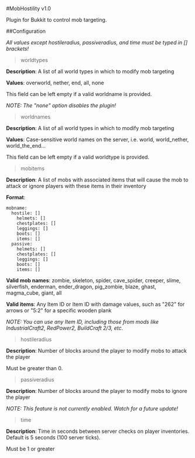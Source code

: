 #MobHostility v1.0

Plugin for Bukkit to control mob targeting.

##Configuration

_All values except hostileradius, passiveradius, and time must be typed in [] brackets!_

> worldtypes

__Description__: A list of all world types in which to modify mob targeting

__Values__: overworld, nether, end, all, none

This field can be left empty if a valid worldname is provided.

_NOTE: The "none" option disables the plugin!_

> worldnames

__Description__: A list of all world types in which to modify mob targeting

__Values__: Case-sensitive world names on the server, i.e. world, world_nether, world_the_end...

This field can be left empty if a valid worldtype is provided.

> mobitems

__Description__: A list of mobs with associated items that will cause the mob to attack or ignore players with these items in their inventory

__Format__:

```
mobname:
  hostile: []
    helmets: []
    chestplates: []
    leggings: []
    boots: []
    items: []
  passive:
    helmets: []
    chestplates: []
    leggings: []
    boots: []
    items: []
```

__Valid mob names__: zombie, skeleton, spider, cave_spider, creeper, slime, silverfish, enderman, ender_dragon, pig_zombie, blaze, ghast, magma_cube, giant, all

__Valid items__: Any Item ID or Item ID with damage values, such as "262" for arrows or "5:2" for a specific wooden plank

_NOTE: You can use any Item ID, including those from mods like IndustrialCraft2, RedPower2, BuildCraft 2/3, etc._

> hostileradius

__Description__: Number of blocks around the player to modify mobs to attack the player

Must be greater than 0.

> passiveradius

__Description__: Number of blocks around the player to modify mobs to ignore the player

_NOTE: This feature is not currently enabled. Watch for a future update!_

> time

__Description__: Time in seconds between server checks on player inventories. Default is 5 seconds (100 server ticks).

Must be 1 or greater